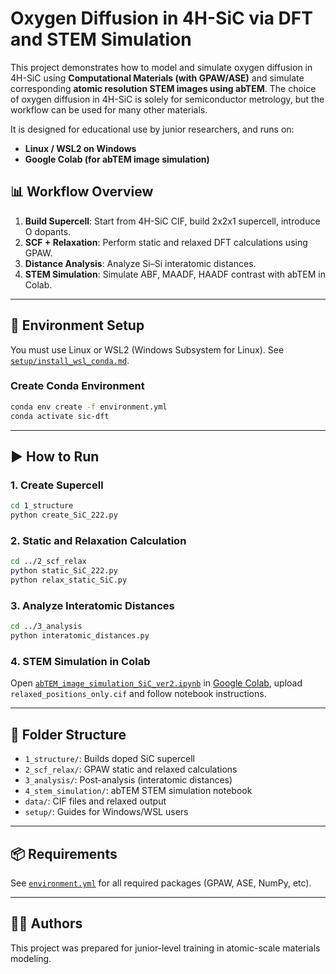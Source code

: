 # Oxygen Diffusion in 4H-SiC via DFT and STEM Simulation

This project demonstrates how to model and simulate oxygen diffusion in 4H-SiC using **Computational Materials (with GPAW/ASE)** and simulate corresponding **atomic resolution STEM images using abTEM**.
The choice of oxygen diffusion in 4H-SiC is solely for semiconductor metrology, but the workflow can be used for many other materials. 

It is designed for educational use by junior researchers, and runs on:
- **Linux / WSL2 on Windows**
- **Google Colab (for abTEM image simulation)**

## 📊 Workflow Overview

1. **Build Supercell**: Start from 4H-SiC CIF, build 2x2x1 supercell, introduce O dopants.
2. **SCF + Relaxation**: Perform static and relaxed DFT calculations using GPAW.
3. **Distance Analysis**: Analyze Si–Si interatomic distances.
4. **STEM Simulation**: Simulate ABF, MAADF, HAADF contrast with abTEM in Colab.

---

## 🧰 Environment Setup

You must use Linux or WSL2 (Windows Subsystem for Linux). See [`setup/install_wsl_conda.md`](./setup/install_wsl_conda.md).

### Create Conda Environment

```bash
conda env create -f environment.yml
conda activate sic-dft
```

---

## ▶️ How to Run

### 1. Create Supercell

```bash
cd 1_structure
python create_SiC_222.py
```

### 2. Static and Relaxation Calculation

```bash
cd ../2_scf_relax
python static_SiC_222.py
python relax_static_SiC.py
```

### 3. Analyze Interatomic Distances

```bash
cd ../3_analysis
python interatomic_distances.py
```

### 4. STEM Simulation in Colab

Open [`abTEM_image_simulation_SiC_ver2.ipynb`](./4_stem_simulation/abTEM_image_simulation_SiC_ver2.ipynb) in [Google Colab](https://colab.research.google.com), upload `relaxed_positions_only.cif` and follow notebook instructions.

---

## 📁 Folder Structure

- `1_structure/`: Builds doped SiC supercell
- `2_scf_relax/`: GPAW static and relaxed calculations
- `3_analysis/`: Post-analysis (interatomic distances)
- `4_stem_simulation/`: abTEM STEM simulation notebook
- `data/`: CIF files and relaxed output
- `setup/`: Guides for Windows/WSL users

---

## 📦 Requirements

See [`environment.yml`](./environment.yml) for all required packages (GPAW, ASE, NumPy, etc).

---

## 🧑‍🔬 Authors

This project was prepared for junior-level training in atomic-scale materials modeling.
